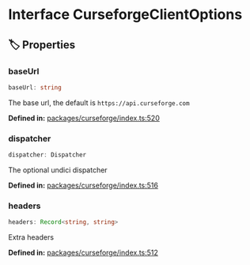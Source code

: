 # Interface CurseforgeClientOptions

## 🏷️ Properties

### baseUrl <Badge type="info" text="optional" />

```ts
baseUrl: string
```
The base url, the default is ``https://api.curseforge.com``
<p style="font-size: 14px; color: var(--vp-c-text-2)">
<strong>Defined in:</strong> <a href="https://github.com/voxelum/minecraft-launcher-core-node/blob/master/packages/curseforge/index.ts#L520" target="_blank" rel="noreferrer">packages/curseforge/index.ts:520</a>
</p>


### dispatcher <Badge type="info" text="optional" />

```ts
dispatcher: Dispatcher
```
The optional undici dispatcher
<p style="font-size: 14px; color: var(--vp-c-text-2)">
<strong>Defined in:</strong> <a href="https://github.com/voxelum/minecraft-launcher-core-node/blob/master/packages/curseforge/index.ts#L516" target="_blank" rel="noreferrer">packages/curseforge/index.ts:516</a>
</p>


### headers <Badge type="info" text="optional" />

```ts
headers: Record<string, string>
```
Extra headers
<p style="font-size: 14px; color: var(--vp-c-text-2)">
<strong>Defined in:</strong> <a href="https://github.com/voxelum/minecraft-launcher-core-node/blob/master/packages/curseforge/index.ts#L512" target="_blank" rel="noreferrer">packages/curseforge/index.ts:512</a>
</p>


